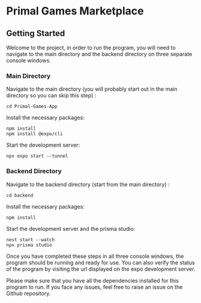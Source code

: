 # Primal Games Marketplace
## Getting Started
Welcome to the project, in order to run the program, you will need to navigate to the main directory and the backend directory on three separate console windows.

### Main Directory
Navigate to the main directory (you will probably start out in the main directory so you can skip this step) :
```
cd Primal-Games-App
```
Install the necessary packages:
```
npm install
npm install @expo/cli
```
Start the development server:
```
npx expo start --tunnel
```
### Backend Directory
Navigate to the backend directory (start from the main directory) :
```
cd backend
```
Install the necessary packages:
```
npm install
```
Start the development server and the prisma studio:
```
nest start --watch
npx prisma studio
```  

Once you have completed these steps in all three console windows, the program should be running and ready for use.
You can also verify the status of the program by visiting the url displayed on the expo development server.

Please make sure that you have all the dependencies installed for this program to run. If you face any issues, feel free to raise an issue on the Github repository.
